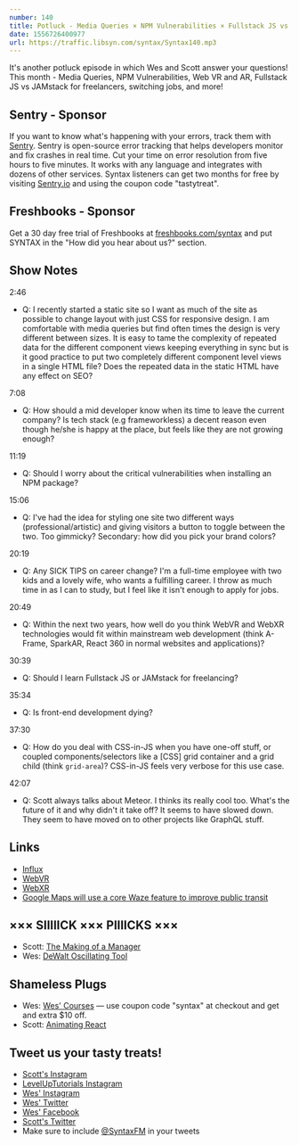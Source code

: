 ```yaml
---
number: 140
title: Potluck - Media Queries × NPM Vulnerabilities × Fullstack JS vs JAMstack × Web VR/AR × Switching Jobs × More!
date: 1556726400977
url: https://traffic.libsyn.com/syntax/Syntax140.mp3
---
```


It's another potluck episode in which Wes and Scott answer your questions! This month - Media Queries, NPM Vulnerabilities, Web VR and AR, Fullstack JS vs JAMstack for freelancers, switching jobs, and more!

## Sentry - Sponsor

If you want to know what's happening with your errors, track them with [Sentry](https://sentry.io/). Sentry is open-source error tracking that helps developers monitor and fix crashes in real time. Cut your time on error resolution from five hours to five minutes. It works with any language and integrates with dozens of other services. Syntax listeners can get two months for free by visiting [Sentry.io](https://sentry.io/) and using the coupon code "tastytreat".

## Freshbooks - Sponsor

Get a 30 day free trial of Freshbooks at [freshbooks.com/syntax](https://freshbooks.com/syntax) and put SYNTAX in the "How did you hear about us?" section.

## Show Notes

2:46

* Q: I recently started a static site so I want as much of the site as possible to change layout with just CSS for responsive design. I am comfortable with media queries but find often times the design is very different between sizes. It is easy to tame the complexity of repeated data for the different component views keeping everything in sync but is it good practice to put two completely different component level views in a single HTML file? Does the repeated data in the static HTML have any effect on SEO?

7:08

* Q: How should a mid developer know when its time to leave the current company? Is tech stack (e.g frameworkless) a decent reason even though he/she is happy at the place, but feels like they are not growing enough?

11:19

* Q: Should I worry about the critical vulnerabilities when installing an NPM package?

15:06

* Q: I've had the idea for styling one site two different ways (professional/artistic) and giving visitors a button to toggle between the two. Too gimmicky? Secondary: how did you pick your brand colors?

20:19

* Q: Any SICK TIPS on career change? I'm a full-time employee with two kids and a lovely wife, who wants a fulfilling career. I throw as much time in as I can to study, but I feel like it isn't enough to apply for jobs.

20:49

* Q: Within the next two years, how well do you think WebVR and WebXR technologies would fit within mainstream web development (think A-Frame, SparkAR, React 360 in normal websites and applications)?

30:39

* Q: Should I learn Fullstack JS or JAMstack for freelancing?

35:34

* Q: Is front-end development dying?

37:30

* Q: How do you deal with CSS-in-JS when you have one-off stuff, or coupled components/selectors like a [CSS] grid container and a grid child (think `grid-area`)? CSS-in-JS feels very verbose for this use case.

42:07

* Q: Scott always talks about Meteor. I thinks its really cool too. What's the future of it and why didn't it take off? It seems to have slowed down. They seem to have moved on to other projects like GraphQL stuff.

## Links
* [Influx](https://www.influxtechnology.com/)
* [WebVR](https://webvr.info/)
* [WebXR](https://www.w3.org/TR/webxr/)
* [Google Maps will use a core Waze feature to improve public transit](https://news.yahoo.com/google-maps-core-waze-feature-223508153.html)

## ××× SIIIIICK ××× PIIIICKS ×××
* Scott: [The Making of a Manager](https://amzn.to/2Dq9WNG)
* Wes: [DeWalt Oscillating Tool](https://amzn.to/2Iz7jNQ)

## Shameless Plugs
* Wes: [Wes' Courses](wesbos.com/courses) — use coupon code "syntax" at checkout and get and extra $10 off.
* Scott: [Animating React](leveluptutorials.com/pro)

## Tweet us your tasty treats!
* [Scott's Instagram](https://www.instagram.com/stolinski/)
* [LevelUpTutorials Instagram](https://www.instagram.com/LevelUpTutorials/)
* [Wes' Instagram](https://www.instagram.com/wesbos/)
* [Wes' Twitter](https://twitter.com/wesbos)
* [Wes' Facebook](https://www.facebook.com/wesbos.developer)
* [Scott's Twitter](https://twitter.com/stolinski)
* Make sure to include [@SyntaxFM](https://twitter.com/SyntaxFM) in your tweets